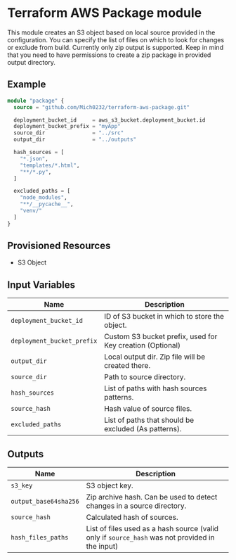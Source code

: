 # Terraform AWS Package module

This module creates an S3 object based on local source provided in the configuration. You can specify the list of files on which to look for changes or exclude from build. Currently only zip output is supported. Keep in mind that you need to have permissions to create a zip package in provided output directory.

## Example

```terraform
module "package" {
  source = "github.com/Mich0232/terraform-aws-package.git"

  deployment_bucket_id     = aws_s3_bucket.deployment_bucket.id
  deployment_bucket_prefix = "myApp"
  source_dir               = "../src"
  output_dir               = "../outputs"

  hash_sources = [
    "*.json",
    "templates/*.html",
    "**/*.py",
  ]

  excluded_paths = [
    "node_modules",
    "**/__pycache__",
    "venv/"
  ]
}
```

## Provisioned Resources
- S3 Object

## Input Variables

| Name | Description |
| --- | --- |
| `deployment_bucket_id` | ID of S3 bucket in which to store the object. |
| `deployment_bucket_prefix` | Custom S3 bucket prefix, used for Key creation (Optional) |
| `output_dir` | Local output dir. Zip file will be created there. |
| `source_dir` | Path to source directory. |
| `hash_sources` | List of paths with hash sources patterns. |
| `source_hash` | Hash value of source files. |
| `excluded_paths` | List of paths that should be excluded (As patterns). |

## Outputs

| Name | Description |
| --- | --- |
| `s3_key` | S3 object key. |
| `output_base64sha256` | Zip archive hash. Can be used to detect changes in a source directory. |
| `source_hash` | Calculated hash of sources. |
| `hash_files_paths` | List of files used as a hash source (valid only if `source_hash` was not provided in the input) |